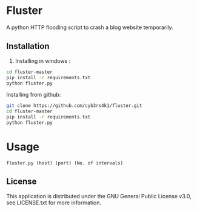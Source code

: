 # Fluster
A python HTTP flooding script to crash a blog website temporarily.

## Installation

1) Installing in windows :

```sh
cd fluster-master
pip install -r requirements.txt
python fluster.py
```

Installing from github:

```sh
git clone https://github.com/cyb3rs4k1/fluster.git
cd fluster-master
pip install -r requirements.txt
python fluster.py
```

# Usage

```
fluster.py (host) (port) (No. of intervals)
```

## License

This application is distributed under the GNU General Public License v3.0, see LICENSE.txt for more information.

